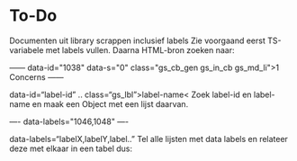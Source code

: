 # To-Do

Documenten uit library scrappen inclusief labels
Zie voorgaand eerst TS-variabele met labels vullen. Daarna HTML-bron zoeken naar: 

——
data-id="1038" data-s="0"
                                        class="gs_cb_gen gs_in_cb gs_md_li"><span class="gs_lbl">1 Concerns</span>
——

data-id=“label-id” .. class=“gs_lbl”>label-name<
Zoek label-id en label-name en maak een Object met een lijst daarvan.

—-
data-labels="1046,1048"
—-

data-labels=“labelX,labelY,label..”
Tel alle lijsten met data labels en relateer deze met elkaar in een tabel dus:




